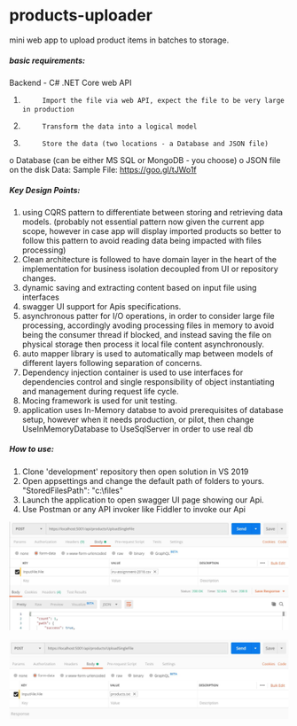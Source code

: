 # products-uploader


mini web app to upload product items in batches to storage.

##### basic requirements:
Backend - C# .NET Core web API
1.          Import the file via web API, expect the file to be very large in production
2.          Transform the data into a logical model
3.          Store the data (two locations - a Database and JSON file)
o   Database (can be either MS SQL or MongoDB - you choose)
o   JSON file on the disk
Data: Sample File: https://goo.gl/tJWo1f

##### Key Design Points:
1. using CQRS pattern to differentiate between storing and retrieving data models.  (probably not essential pattern now given the current app scope, however in case app will display imported products so better to follow this pattern to avoid reading data being impacted with files processing)
2. Clean architecture is followed to have domain layer in the heart of the implementation for business isolation decoupled from UI or repository changes.
3. dynamic saving and extracting content based on input file using interfaces
4. swagger UI support for Apis specifications.
5. asynchronous patter for I/O operations, in order to consider large file processing, accordingly avoding processing files in memory to avoid being the consumer thread if blocked, and instead saving the file on physical storage then process it local file content asynchronously.
6. auto mapper library is used to automatically map between models of different layers following separation of concerns.
7. Dependency injection container is used to use interfaces for dependencies control and single responsibility of object instantiating and management during request life cycle.
8. Mocing framework is used for unit testing.
9. application uses In-Memory databse to avoid prerequisites of database setup, however when it needs production, or pilot, then change UseInMemoryDatabase to UseSqlServer in order to use real db

##### How to use:
1. Clone 'development' repository then open solution in VS 2019
2. Open appsettings and change the default path of folders to yours. "StoredFilesPath": "c:\\files"
3. Launch the application to open swagger UI page showing our Api.
4. Use Postman or any API invoker like Fiddler to invoke our Api

![csv input file](invoke-api-csv.JPG)

![text input file](invoke-api-text.JPG)

